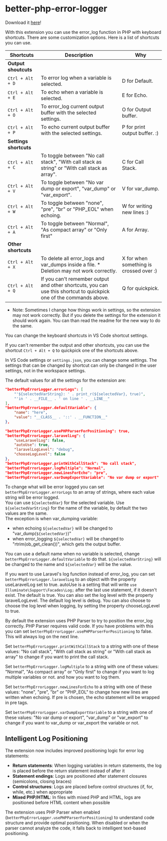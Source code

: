 # better-php-error-logger

Download it [here](https://marketplace.visualstudio.com/items?itemName=martinvz.better-php-error-logger)!

With this extension you can use the error_log function in PHP with keyboard shortcuts. There are some customization options.
Here is a list of shortcuts you can use. 

| Shortcuts 	     | Description                               	                                                                          |  Why                                    |
|------------------- |----------------------------------------------------------------------------------------------------------------        |---------------------------------------- |
| **Output shoutcuts**                                                                                                                                                                  |
| `Ctrl + Alt + D`   | To error log when a variable is selected. 	                                                                          | D for Default. 	                        |
| `Ctrl + Alt + E`   | To echo when a variable is selected.                                                                                   | E for Echo.                             |
| `Ctrl + Alt + O`   | To error_log current output buffer with the selected settings.                                                         | O for Output buffer.                    |
| `Ctrl + Alt + P`   | To echo current output buffer with the selected settings.                                                              | P for print output buffer. :)           |
| **Settings shortcuts**                                                                                                                                                                |
| `Ctrl + Alt + C`   | To toggle between "No call stack", "With call stack as string" or "With call stack as array".                          | C for Call Stack.                       | 
| `Ctrl + Alt + V`   | To toggle between  "No var dump or export", "var_dump" or "var_export".                                                | V for var_dump.                         |
| `Ctrl + Alt + W`   | To toggle between "none", "pre", "br" or "PHP_EOL" when echoing.                                                       | W for writing new lines :)              |
| `Ctrl + Alt + A`   | To toggle between "Normal", "As compact array" or "Only first"                                                         | A for Array.                            |
| **Other shortcuts**                                                                                                                                                                   |
| `Ctrl + Alt + X`   | To delete all error_logs and var_dumps inside a file.                   * Deletion may not work correctly.             | X for when something is crossed over :) |
| `Ctrl + Alt + Q`   | If you can't remember output and other shortcuts, you can use this shortcut to quickpick one of the commands above.| Q for quickpick.                        |


* Note: Sometimes I change how things work in settings, so the extension may not work correctly. But if you delete the settings for the extension it should work again. You can than read the readme for the new way to do the same.

You can change the keyboard shortcuts in VS Code shortcut settings. 

If you can't remember the output and other shortcuts, you can use the shortcut `Ctrl + Alt + Q` to quickpick one of the shortcuts above.

In VS Code settings or `settings.json`, you can change some settings. The settings that can be changed by shortcut can only be changed in the user settings, not in the workspace settings.

The default values for all the settings for the extension are:

```json
"betterPhpErrorLogger.errorLogs": [
    "'${selectedVarString}: ' . print_r(${selectedVar}, true)",
    "'in ' . __FILE__ . ' on line ' . __LINE__"
],
"betterPhpErrorLogger.defaultVariable": {  
    "name": "here",  
    "value": "__CLASS__ . '::' . __FUNCTION__"  
},
              
"betterPhpErrorLogger.usePHPParserForPositioning": true,
"betterPhpErrorLogger.laravelLog": {
    "useLaravelLog": false,
    "autoUse": true,
    "laravelLogLevel": "debug",
    "chooseLogLevel": false
},
"betterPhpErrorLogger.printWithCallStack": "No call stack",
"betterPhpErrorLogger.logMultiple": "Normal",
"betterPhpErrorLogger.newLinesForEcho": "pre",
"betterPhpErrorLogger.varDumpExportVariable": "No var dump or export"
```

To change what will be error logged you can set `betterPhpErrorLogger.errorLogs` to an array of strings, where each value string will be error logged.  
You can use `${selectedVar}` for the selected variable.  Use `${selectedVarString}` for the name of the variable, by default the two values are the same.  
The exception is when var_dumping variable:  
- when echoing `${selectedVar}` will be changed to "var_dump(`${selectedVar}`)" 
- when error_logging `${selectedVar}` will be changed to "rtrim(ob_get_clean())", which gets the output buffer.

You can use a default name when no variable is selected, change `betterPhpErrorLogger.defaultVariable` to do that. `${selectedVarString}` will be changed to the name and `${selectedVar}` will be the value.

If you want to use Laravel's log function instead of error_log, you can set `betterPhpErrorLogger.laravelLog` to an object with the property useLaravelLog set to true. autoUse is a setting that will write `use Illuminate\Support\Facades\Log;` after the last use statement, if it doesn't exist. The default is true. You can also set the log level with the property laravelLogLevel. The default log level is debug. You can also choose to choose the log level when logging, by setting the property chooseLogLevel to true.

By default the extension uses PHP Parser to try to position the error_log correctly. PHP Parser requires valid code. If you have problems with this you can set `betterPhpErrorLogger.usePHPParserForPositioning` to false. This will always log on the next line.

Set `betterPhpErrorLogger.printWithCallStack` to a string with one of these values: "No call stack", "With call stack as string" or "With call stack as array" to change if you want to print the call stack.

Set `betterPhpErrorLogger.logMultiple` to a string with one of these values: "Normal", "As compact array" or "Only first" to change if you want to log multiple variables or not. and how you want to log them.

Set `betterPhpErrorLogger.newLinesForEcho` to a string with one of these values: "none", "pre", "br" or "PHP_EOL" to change how new lines are written when echoing. If pre is chosen, the echo statement will be wrapped in pre tags.

Set `betterPhpErrorLogger.varDumpExportVariable` to a string with one of these values: "No var dump or export", "var_dump" or "var_export" to change if you want to var_dump or var_export the variable or not.

## Intelligent Log Positioning

The extension now includes improved positioning logic for error log statements:

- **Return statements**: When logging variables in return statements, the log is placed before the return statement instead of after it
- **Statement endings**: Logs are positioned after statement closures (semicolons, closing braces)
- **Control structures**: Logs are placed before control structures (if, for, while, etc.) when appropriate
- **Mixed PHP/HTML**: In files with mixed PHP and HTML, logs are positioned before HTML content when possible

The extension uses PHP Parser when enabled (`betterPhpErrorLogger.usePHPParserForPositioning`) to understand code structure and provide optimal positioning. When disabled or when the parser cannot analyze the code, it falls back to intelligent text-based positioning.